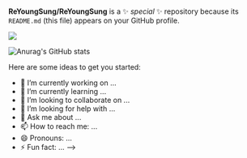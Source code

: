 ### 
**ReYoungSung/ReYoungSung** is a ✨ _special_ ✨ repository because its `README.md` (this file) appears on your GitHub profile.

<a href="https://www.notion.so/4380105eeb904899824c9c479edd8035" target="_blank"><img src="https://img.shields.io/badge/abcdef?style=appveyor&logo=appveyor&logoColor=fedcba"/></a>



![Anurag's GitHub stats](https://github-readme-stats.vercel.app/api?username=ReYoungSung&show_icons=true&theme=rose_pine)


Here are some ideas to get you started:

- 🔭 I’m currently working on ...
- 🌱 I’m currently learning ...
- 👯 I’m looking to collaborate on ...
- 🤔 I’m looking for help with ...
- 💬 Ask me about ...
- 📫 How to reach me: ...
- 😄 Pronouns: ...
- ⚡ Fun fact: ...
-->

